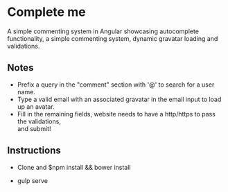 # Complete me
A simple commenting system in Angular showcasing autocomplete functionality, a simple commenting system, dynamic gravatar loading and validations.

## Notes
- Prefix a query in the "comment" section with '@' to search for a user name.
- Type a valid email with an associated gravatar in the email input to load up an avatar.
- Fill in the remaining fields, website needs to have a http/https to pass the validations,  
  and submit! 

## Instructions

- Clone and $npm install && bower install

- gulp serve
